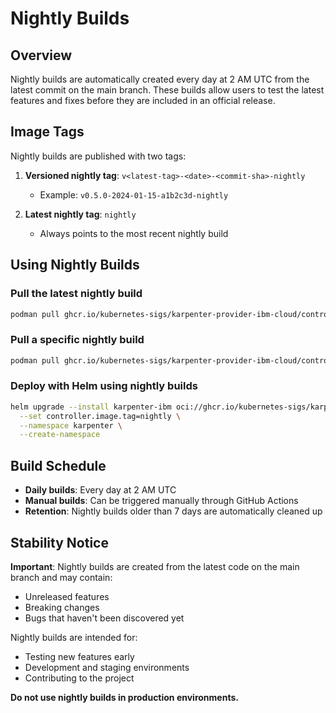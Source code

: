 # Nightly Builds

## Overview

Nightly builds are automatically created every day at 2 AM UTC from the latest commit on the main branch. These builds allow users to test the latest features and fixes before they are included in an official release.

## Image Tags

Nightly builds are published with two tags:

1. **Versioned nightly tag**: `v<latest-tag>-<date>-<commit-sha>-nightly`
   - Example: `v0.5.0-2024-01-15-a1b2c3d-nightly`

2. **Latest nightly tag**: `nightly`
   - Always points to the most recent nightly build

## Using Nightly Builds

### Pull the latest nightly build

```bash
podman pull ghcr.io/kubernetes-sigs/karpenter-provider-ibm-cloud/controller:nightly
```

### Pull a specific nightly build

```bash
podman pull ghcr.io/kubernetes-sigs/karpenter-provider-ibm-cloud/controller:v0.5.0-2024-01-15-a1b2c3d-nightly
```

### Deploy with Helm using nightly builds

```bash
helm upgrade --install karpenter-ibm oci://ghcr.io/kubernetes-sigs/karpenter-provider-ibm-cloud/charts/karpenter-provider-ibm-cloud \
  --set controller.image.tag=nightly \
  --namespace karpenter \
  --create-namespace
```

## Build Schedule

- **Daily builds**: Every day at 2 AM UTC
- **Manual builds**: Can be triggered manually through GitHub Actions
- **Retention**: Nightly builds older than 7 days are automatically cleaned up

## Stability Notice

**Important**: Nightly builds are created from the latest code on the main branch and may contain:

- Unreleased features
- Breaking changes
- Bugs that haven't been discovered yet

Nightly builds are intended for:

- Testing new features early
- Development and staging environments
- Contributing to the project

**Do not use nightly builds in production environments.**
